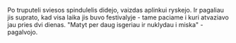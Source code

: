 Po truputeli sviesos spindulelis didejo, vaizdas aplinkui ryskejo. Ir pagaliau
jis suprato, kad visa laika jis buvo festivalyje - tame paciame i kuri atvaziavo
jau pries dvi dienas. "Matyt per daug isgeriau ir nuklydau i miska" - pagalvojo. 
